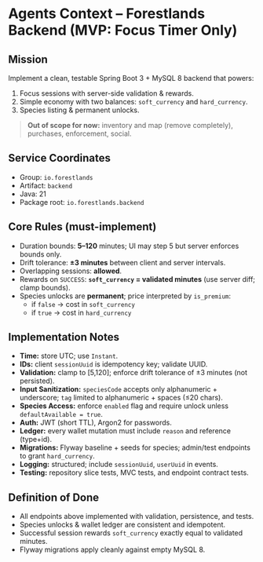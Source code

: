 # Agents Context – Forestlands Backend (MVP: Focus Timer Only)

## Mission
Implement a clean, testable Spring Boot 3 + MySQL 8 backend that powers:
1) Focus sessions with server-side validation & rewards.
2) Simple economy with two balances: `soft_currency` and `hard_currency`.
3) Species listing & permanent unlocks.

> **Out of scope for now:** inventory and map (remove completely), purchases, enforcement, social.

## Service Coordinates
- Group: `io.forestlands`
- Artifact: `backend`
- Java: 21
- Package root: `io.forestlands.backend`

## Core Rules (must-implement)
- Duration bounds: **5–120** minutes; UI may step 5 but server enforces bounds only.
- Drift tolerance: **±3 minutes** between client and server intervals.
- Overlapping sessions: **allowed**.
- Rewards on `SUCCESS`: **`soft_currency` = validated minutes** (use server diff; clamp bounds).
- Species unlocks are **permanent**; price interpreted by `is_premium`:
    - if `false` → cost in `soft_currency`
    - if `true` → cost in `hard_currency`

## Implementation Notes
- **Time:** store UTC; use `Instant`.
- **IDs:** client `sessionUuid` is idempotency key; validate UUID.
- **Validation:** clamp to [5,120]; enforce drift tolerance of ±3 minutes (not persisted).
- **Input Sanitization:** `speciesCode` accepts only alphanumeric + underscore; `tag` limited to alphanumeric + spaces (≤20 chars).
- **Species Access:** enforce `enabled` flag and require unlock unless `defaultAvailable = true`.
- **Auth:** JWT (short TTL), Argon2 for passwords.
- **Ledger:** every wallet mutation must include `reason` and reference (type+id).
- **Migrations:** Flyway baseline + seeds for species; admin/test endpoints to grant `hard_currency`.
- **Logging:** structured; include `sessionUuid`, `userUuid` in events.
- **Testing:** repository slice tests, MVC tests, and endpoint contract tests.

## Definition of Done
- All endpoints above implemented with validation, persistence, and tests.
- Species unlocks & wallet ledger are consistent and idempotent.
- Successful session rewards `soft_currency` exactly equal to validated minutes.
- Flyway migrations apply cleanly against empty MySQL 8.
